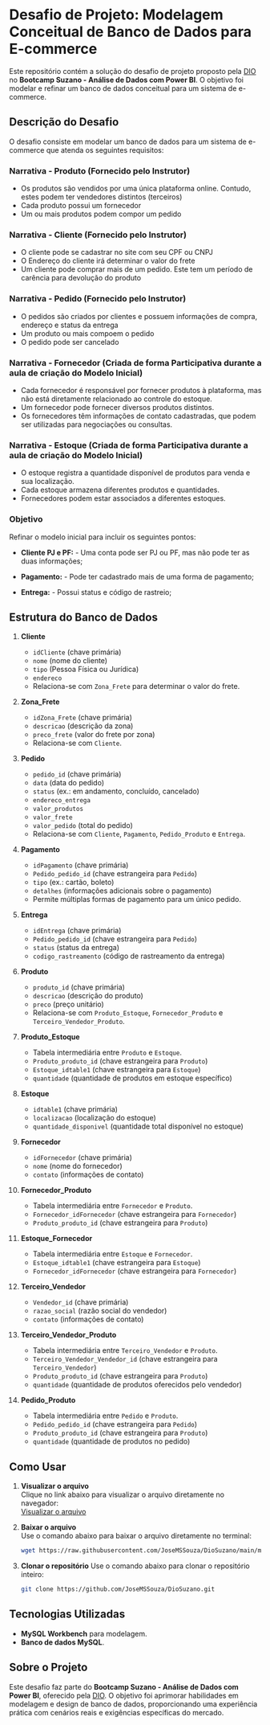 # Desafio de Projeto: Modelagem Conceitual de Banco de Dados para E-commerce

Este repositório contém a solução do desafio de projeto proposto pela [DIO](https://www.dio.me/) no **Bootcamp Suzano - Análise de Dados com Power BI**. O objetivo foi modelar e refinar um banco de dados conceitual para um sistema de e-commerce.

## Descrição do Desafio

O desafio consiste em modelar um banco de dados para um sistema de e-commerce que atenda os seguintes requisitos:

### Narrativa - Produto (Fornecido pelo Instrutor)
- Os produtos são vendidos por uma única plataforma online. Contudo, estes podem ter vendedores distintos (terceiros)
- Cada produto possui um fornecedor
- Um ou mais produtos podem compor um pedido

### Narrativa - Cliente (Fornecido pelo Instrutor)
- O cliente pode se cadastrar no site com seu CPF ou CNPJ
- O Endereço do cliente irá determinar o valor do frete
- Um cliente pode comprar mais de um pedido. Este tem um período de carência para devolução do produto

### Narrativa - Pedido (Fornecido pelo Instrutor)
- O pedidos são criados por clientes e possuem informações de compra, endereço e status da entrega
- Um produto ou mais compoem o pedido
- O pedido pode ser cancelado

### Narrativa - Fornecedor (Criada de forma Participativa durante a aula de criação do Modelo Inicial)
- Cada fornecedor é responsável por fornecer produtos à plataforma, mas não está diretamente relacionado ao controle do estoque.
- Um fornecedor pode fornecer diversos produtos distintos.
- Os fornecedores têm informações de contato cadastradas, que podem ser utilizadas para negociações ou consultas.

### Narrativa - Estoque (Criada de forma Participativa durante a aula de criação do Modelo Inicial)
- O estoque registra a quantidade disponível de produtos para venda e sua localização.
- Cada estoque armazena diferentes produtos e quantidades.
- Fornecedores podem estar associados a diferentes estoques.



### Objetivo
Refinar o modelo inicial para incluir os seguintes pontos:

- **Cliente PJ e PF:** - Uma conta pode ser PJ ou PF, mas não pode ter as duas informações;

- **Pagamento:** - Pode ter cadastrado mais de uma forma de pagamento;

- **Entrega:** - Possui status e código de rastreio;

## Estrutura do Banco de Dados

1. **Cliente**
   - `idCliente` (chave primária)
   - `nome` (nome do cliente)
   - `tipo` (Pessoa Física ou Jurídica)
   - `endereco`
   - Relaciona-se com `Zona_Frete` para determinar o valor do frete.

2. **Zona_Frete**
   - `idZona_Frete` (chave primária)
   - `descricao` (descrição da zona)
   - `preco_frete` (valor do frete por zona)
   - Relaciona-se com `Cliente`.

3. **Pedido**
   - `pedido_id` (chave primária)
   - `data` (data do pedido)
   - `status` (ex.: em andamento, concluído, cancelado)
   - `endereco_entrega`
   - `valor_produtos`
   - `valor_frete`
   - `valor_pedido` (total do pedido)
   - Relaciona-se com `Cliente`, `Pagamento`, `Pedido_Produto` e `Entrega`.

4. **Pagamento**
   - `idPagamento` (chave primária)
   - `Pedido_pedido_id` (chave estrangeira para `Pedido`)
   - `tipo` (ex.: cartão, boleto)
   - `detalhes` (informações adicionais sobre o pagamento)
   - Permite múltiplas formas de pagamento para um único pedido.

5. **Entrega**
   - `idEntrega` (chave primária)
   - `Pedido_pedido_id` (chave estrangeira para `Pedido`)
   - `status` (status da entrega)
   - `codigo_rastreamento` (código de rastreamento da entrega)

6. **Produto**
   - `produto_id` (chave primária)
   - `descricao` (descrição do produto)
   - `preco` (preço unitário)
   - Relaciona-se com `Produto_Estoque`, `Fornecedor_Produto` e `Terceiro_Vendedor_Produto`.

7. **Produto_Estoque**
   - Tabela intermediária entre `Produto` e `Estoque`.
   - `Produto_produto_id` (chave estrangeira para `Produto`)
   - `Estoque_idtable1` (chave estrangeira para `Estoque`)
   - `quantidade` (quantidade de produtos em estoque específico)

8. **Estoque**
   - `idtable1` (chave primária)
   - `localizacao` (localização do estoque)
   - `quantidade_disponivel` (quantidade total disponível no estoque)

9. **Fornecedor**
   - `idFornecedor` (chave primária)
   - `nome` (nome do fornecedor)
   - `contato` (informações de contato)

10. **Fornecedor_Produto**
    - Tabela intermediária entre `Fornecedor` e `Produto`.
    - `Fornecedor_idFornecedor` (chave estrangeira para `Fornecedor`)
    - `Produto_produto_id` (chave estrangeira para `Produto`)

11. **Estoque_Fornecedor**
    - Tabela intermediária entre `Estoque` e `Fornecedor`.
    - `Estoque_idtable1` (chave estrangeira para `Estoque`)
    - `Fornecedor_idFornecedor` (chave estrangeira para `Fornecedor`)

12. **Terceiro_Vendedor**
    - `Vendedor_id` (chave primária)
    - `razao_social` (razão social do vendedor)
    - `contato` (informações de contato)

13. **Terceiro_Vendedor_Produto**
    - Tabela intermediária entre `Terceiro_Vendedor` e `Produto`.
    - `Terceiro_Vendedor_Vendedor_id` (chave estrangeira para `Terceiro_Vendedor`)
    - `Produto_produto_id` (chave estrangeira para `Produto`)
    - `quantidade` (quantidade de produtos oferecidos pelo vendedor)

14. **Pedido_Produto**
    - Tabela intermediária entre `Pedido` e `Produto`.
    - `Pedido_pedido_id` (chave estrangeira para `Pedido`)
    - `Produto_produto_id` (chave estrangeira para `Produto`)
    - `quantidade` (quantidade de produtos no pedido)

## Como Usar

1. **Visualizar o arquivo**  
   Clique no link abaixo para visualizar o arquivo diretamente no navegador:  
   [Visualizar o arquivo](https://github.com/JoseMSdeSouza/DioSuzano/blob/main/modelagem_e-commerce_refinado.png)

2. **Baixar o arquivo**  
   Use o comando abaixo para baixar o arquivo diretamente no terminal:  
   ```bash
   wget https://raw.githubusercontent.com/JoseMSSouza/DioSuzano/main/modelagem_e-commerce_refinado.png

3. **Clonar o repositório** 
   Use o comando abaixo para clonar o repositório inteiro:  
   ```bash
   git clone https://github.com/JoseMSSouza/DioSuzano.git


## Tecnologias Utilizadas
- **MySQL Workbench** para modelagem.
- **Banco de dados MySQL**.

## Sobre o Projeto
Este desafio faz parte do **Bootcamp Suzano - Análise de Dados com Power BI**, oferecido pela [DIO](https://www.dio.me/). O objetivo foi aprimorar habilidades em modelagem e design de banco de dados, proporcionando uma experiência prática com cenários reais e exigências específicas do mercado.
